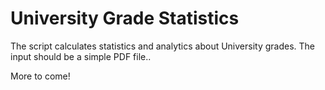 # University Grade Statistics

The script calculates statistics and analytics about University grades.
The input should be a simple PDF file..

More to come! 
